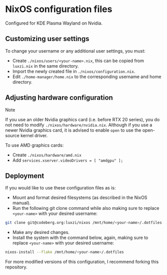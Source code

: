 # NixOS configuration files

Configured for KDE Plasma Wayland on Nvidia.

## Customizing user settings

To change your username or any additional user settings, you must:

- Create `./nixos/users/<your-name>.nix`, this can be copied from `luxzi.nix` in the same directory.
- Import the newly created file in `./nixos/configuration.nix`.
- Edit `./home-manager/home.nix` to the corresponding username and home directory.

## Adjusting hardware configuration

> [!NOTE]
> If you use an older Nvidia graphics card (i.e. before RTX 20 series), you do not need to modify `./nixos/hardware/nvidia.nix`.
> Although if you use a newer Nvidia graphics card, it is advised to enable `open` to use the open-source kernel driver.

To use AMD graphics cards:

- Create `./nixos/hardware/amd.nix`
- Add `services.xserver.videoDrivers = [ "amdgpu" ];`

## Deployment

If you would like to use these configuration files as is:

- Mount and format desired filesystems (as described in the NixOS manual).
- Run the following git clone command while also making sure to replace `<your-name>` with your desired username:
``` sh
git clone git@codeberg.org:luxzi/nixos /mnt/home/<your-name>/.dotfiles
```
- Make any desired changes.
- Install the system with the command below, again, making sure to replace `<your-name>` with your desired username:
``` sh
nixos-install --flake /mnt/home/<your-name>/.dotfiles
```

For more modified versions of this configuration, I recommend forking this repository.

